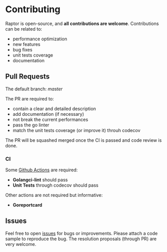 # Contributing

Raptor is open-source, and **all contributions are welcome**.
Contributions can be related to:
- performance optimization
- new features
- bug fixes
- unit tests coverage
- documentation

## Pull Requests
The default branch: _master_

The PR are required to:
- contain a clear and detailed description
- add documentation (if necessary)
- not break the current performances
- pass the go linter
- match the unit tests coverage (or improve it) throuh codecov

The PR will be squashed merged once the CI is passed and code review is done.

### CI
Some [Github Actions](https://github.com/akmonengine/raptor/tree/master/.github/workflows) are required:
- **Golangci-lint** should pass
- **Unit Tests** through codecov should pass


Other actions are not required but informative:
- **Goreportcard**

## Issues
Feel free to open [issues](https://github.com/akmonengine/raptor/issues) for bugs or improvements.
Please attach a code sample to reproduce the bug. The resolution proposals (through PR) are very welcome.

